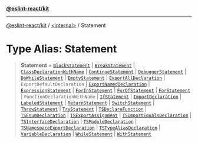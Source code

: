 [**@eslint-react/kit**](../../README.md)

***

[@eslint-react/kit](../../README.md) / [\<internal\>](../README.md) / Statement

# Type Alias: Statement

> **Statement** = [`BlockStatement`](../interfaces/BlockStatement.md) \| [`BreakStatement`](../interfaces/BreakStatement.md) \| [`ClassDeclarationWithName`](../interfaces/ClassDeclarationWithName.md) \| [`ContinueStatement`](../interfaces/ContinueStatement.md) \| [`DebuggerStatement`](../interfaces/DebuggerStatement.md) \| [`DoWhileStatement`](../interfaces/DoWhileStatement.md) \| [`EmptyStatement`](../interfaces/EmptyStatement.md) \| [`ExportAllDeclaration`](../interfaces/ExportAllDeclaration.md) \| `ExportDefaultDeclaration` \| [`ExportNamedDeclaration`](ExportNamedDeclaration.md) \| [`ExpressionStatement`](../interfaces/ExpressionStatement.md) \| [`ForInStatement`](../interfaces/ForInStatement.md) \| [`ForOfStatement`](../interfaces/ForOfStatement.md) \| [`ForStatement`](../interfaces/ForStatement.md) \| `FunctionDeclarationWithName` \| [`IfStatement`](../interfaces/IfStatement.md) \| [`ImportDeclaration`](../interfaces/ImportDeclaration.md) \| [`LabeledStatement`](../interfaces/LabeledStatement.md) \| [`ReturnStatement`](../interfaces/ReturnStatement.md) \| [`SwitchStatement`](../interfaces/SwitchStatement.md) \| [`ThrowStatement`](../interfaces/ThrowStatement.md) \| [`TryStatement`](../interfaces/TryStatement.md) \| [`TSDeclareFunction`](TSDeclareFunction.md) \| [`TSEnumDeclaration`](../interfaces/TSEnumDeclaration.md) \| [`TSExportAssignment`](../interfaces/TSExportAssignment.md) \| [`TSImportEqualsDeclaration`](TSImportEqualsDeclaration.md) \| [`TSInterfaceDeclaration`](../interfaces/TSInterfaceDeclaration.md) \| [`TSModuleDeclaration`](TSModuleDeclaration.md) \| [`TSNamespaceExportDeclaration`](../interfaces/TSNamespaceExportDeclaration.md) \| [`TSTypeAliasDeclaration`](../interfaces/TSTypeAliasDeclaration.md) \| [`VariableDeclaration`](VariableDeclaration.md) \| [`WhileStatement`](../interfaces/WhileStatement.md) \| [`WithStatement`](../interfaces/WithStatement.md)
